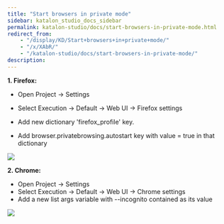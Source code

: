 ```yaml
---
title: "Start browsers in private mode" 
sidebar: katalon_studio_docs_sidebar
permalink: katalon-studio/docs/start-browsers-in-private-mode.html 
redirect_from:
    - "/display/KD/Start+browsers+in+private+mode/"
    - "/x/XAbR/"
    - "/katalon-studio/docs/start-browsers-in-private-mode/"
description: 
---
```

**1. Firefox:**

*   Open Project -> Settings  
    
*   Select Execution -> Default -> Web UI -> Firefox settings
*   Add new dictionary 'firefox_profile' key.
*   Add browser.privatebrowsing.autostart key with value = true in that dictionary

![](../../images/katalon-studio/docs/start-browsers-in-private-mode/Screen-Shot-2018-06-15-at-15.44.35.png)  

**2\. Chrome:**

*   Open Project -> Settings
*   Select Execution -> Default -> Web UI -> Chrome settings
*   Add a new list args variable with --incognito contained as its value

![](../../images/katalon-studio/docs/start-browsers-in-private-mode/Screen-Shot-2018-06-15-at-15.43.19.png)
